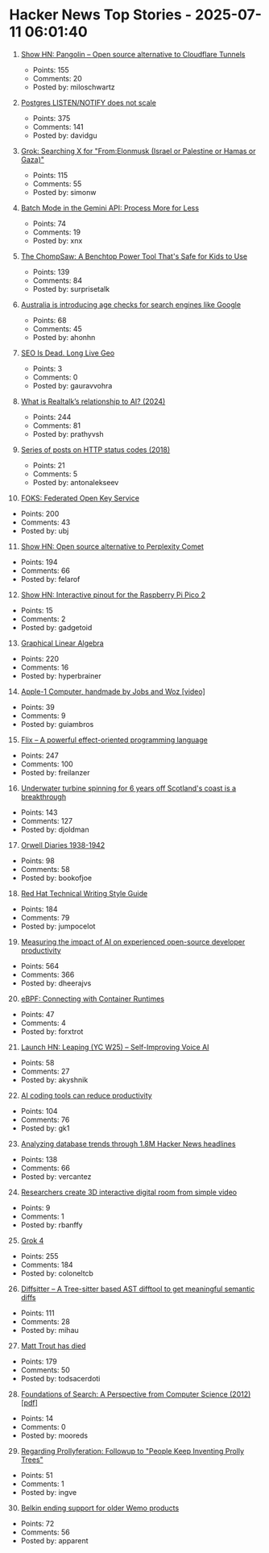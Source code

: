 # Hacker News Top Stories - 2025-07-11 06:01:40

1. [Show HN: Pangolin – Open source alternative to Cloudflare Tunnels](https://github.com/fosrl/pangolin)
   - Points: 155
   - Comments: 20
   - Posted by: miloschwartz

2. [Postgres LISTEN/NOTIFY does not scale](https://www.recall.ai/blog/postgres-listen-notify-does-not-scale)
   - Points: 375
   - Comments: 141
   - Posted by: davidgu

3. [Grok: Searching X for "From:Elonmusk (Israel or Palestine or Hamas or Gaza)"](https://simonwillison.net/2025/Jul/11/grok-musk/)
   - Points: 115
   - Comments: 55
   - Posted by: simonw

4. [Batch Mode in the Gemini API: Process More for Less](https://developers.googleblog.com/en/scale-your-ai-workloads-batch-mode-gemini-api/)
   - Points: 74
   - Comments: 19
   - Posted by: xnx

5. [The ChompSaw: A Benchtop Power Tool That's Safe for Kids to Use](https://www.core77.com/posts/137602/The-ChompSaw-A-Benchtop-Power-Tool-Thats-Safe-for-Kids-to-Use)
   - Points: 139
   - Comments: 84
   - Posted by: surprisetalk

6. [Australia is introducing age checks for search engines like Google](https://www.abc.net.au/news/2025-07-11/age-verification-search-engines/105516256)
   - Points: 68
   - Comments: 45
   - Posted by: ahonhn

7. [SEO Is Dead. Long Live Geo](https://substack.gauravvohra.com/p/search-is-dead-long-live-llms-winning-in-the-era-of-llms-ai-overviews-and-geo)
   - Points: 3
   - Comments: 0
   - Posted by: gauravvohra

8. [What is Realtalk’s relationship to AI? (2024)](https://dynamicland.org/2024/FAQ/#What_is_Realtalks_relationship_to_AI)
   - Points: 244
   - Comments: 81
   - Posted by: prathyvsh

9. [Series of posts on HTTP status codes (2018)](https://evertpot.com/http/)
   - Points: 21
   - Comments: 5
   - Posted by: antonalekseev

10. [FOKS: Federated Open Key Service](https://foks.pub/)
   - Points: 200
   - Comments: 43
   - Posted by: ubj

11. [Show HN: Open source alternative to Perplexity Comet](https://www.browseros.com/)
   - Points: 194
   - Comments: 66
   - Posted by: felarof

12. [Show HN: Interactive pinout for the Raspberry Pi Pico 2](https://pico2.pinout.xyz)
   - Points: 15
   - Comments: 2
   - Posted by: gadgetoid

13. [Graphical Linear Algebra](https://graphicallinearalgebra.net/)
   - Points: 220
   - Comments: 16
   - Posted by: hyperbrainer

14. [Apple-1 Computer, handmade by Jobs and Woz [video]](https://www.youtube.com/watch?v=XdBKuBhdZwg)
   - Points: 39
   - Comments: 9
   - Posted by: guiambros

15. [Flix – A powerful effect-oriented programming language](https://flix.dev/)
   - Points: 247
   - Comments: 100
   - Posted by: freilanzer

16. [Underwater turbine spinning for 6 years off Scotland's coast is a breakthrough](https://apnews.com/article/tidal-energy-turbine-marine-meygen-scotland-ffff3a7082205b33b612a1417e1ec6d6)
   - Points: 143
   - Comments: 127
   - Posted by: djoldman

17. [Orwell Diaries 1938-1942](https://orwelldiaries.wordpress.com/page/2/)
   - Points: 98
   - Comments: 58
   - Posted by: bookofjoe

18. [Red Hat Technical Writing Style Guide](https://stylepedia.net/style/)
   - Points: 184
   - Comments: 79
   - Posted by: jumpocelot

19. [Measuring the impact of AI on experienced open-source developer productivity](https://metr.org/blog/2025-07-10-early-2025-ai-experienced-os-dev-study/)
   - Points: 564
   - Comments: 366
   - Posted by: dheerajvs

20. [eBPF: Connecting with Container Runtimes](https://h0x0er.github.io/blog/2025/06/29/ebpf-connecting-with-container-runtimes/)
   - Points: 47
   - Comments: 4
   - Posted by: forxtrot

21. [Launch HN: Leaping (YC W25) – Self-Improving Voice AI](undefined)
   - Points: 58
   - Comments: 27
   - Posted by: akyshnik

22. [AI coding tools can reduce productivity](https://secondthoughts.ai/p/ai-coding-slowdown)
   - Points: 104
   - Comments: 76
   - Posted by: gk1

23. [Analyzing database trends through 1.8M Hacker News headlines](https://camelai.com/blog/hn-database-hype/)
   - Points: 138
   - Comments: 66
   - Posted by: vercantez

24. [Researchers create 3D interactive digital room from simple video](https://news.cornell.edu/stories/2025/06/researchers-create-3d-interactive-digital-room-simple-video)
   - Points: 9
   - Comments: 1
   - Posted by: rbanffy

25. [Grok 4](https://simonwillison.net/2025/Jul/10/grok-4/)
   - Points: 255
   - Comments: 184
   - Posted by: coloneltcb

26. [Diffsitter – A Tree-sitter based AST difftool to get meaningful semantic diffs](https://github.com/afnanenayet/diffsitter)
   - Points: 111
   - Comments: 28
   - Posted by: mihau

27. [Matt Trout has died](https://www.shadowcat.co.uk/2025/07/09/ripples-they-cause-in-the-world/)
   - Points: 179
   - Comments: 50
   - Posted by: todsacerdoti

28. [Foundations of Search: A Perspective from Computer Science (2012) [pdf]](https://staffwww.dcs.shef.ac.uk/people/J.Marshall/publications/SFR09_16%20Marshall%20&%20Neumann_PP.pdf)
   - Points: 14
   - Comments: 0
   - Posted by: mooreds

29. [Regarding Prollyferation: Followup to "People Keep Inventing Prolly Trees"](https://www.dolthub.com/blog/2025-07-03-regarding-prollyferation/)
   - Points: 51
   - Comments: 1
   - Posted by: ingve

30. [Belkin ending support for older Wemo products](https://www.belkin.com/support-article/?articleNum=335419)
   - Points: 72
   - Comments: 56
   - Posted by: apparent

